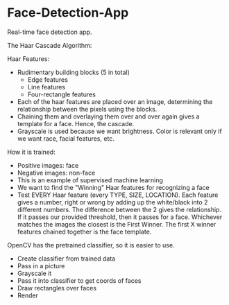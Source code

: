 # Face-Detection-App
Real-time face detection app.

The Haar Cascade Algorithm: 

Haar Features:
- Rudimentary building blocks (5 in total)
    - Edge features
    - Line features
    - Four-rectangle features
- Each of the haar features are placed over an image, determining
the relationship between the pixels using the blocks.
- Chaining them and overlaying them over and over again gives a template
for a face. Hence, the cascade.
- Grayscale is used because we want brightness. Color is relevant
only if we want race, facial features, etc.

How it is trained:
- Positive images: face
- Negative images: non-face
- This is an example of supervised machine learning
- We want to find the "Winning" Haar features for recognizing a face
- Test EVERY Haar feature (every TYPE, SIZE, LOCATION). Each feature
gives a number, right or wrong by adding up the white/black into
2 different numbers. The difference between the 2 gives the relationship.
If it passes our provided threshold, then it passes for a face. Whichever 
matches the images the closest is the First Winner. The first X winner
features chained together is the face template.

OpenCV has the pretrained classifier, so it is easier to use.
- Create classifier from trained data
- Pass in a picture
- Grayscale it
- Pass it into classifier to get coords of faces
- Draw rectangles over faces
- Render
